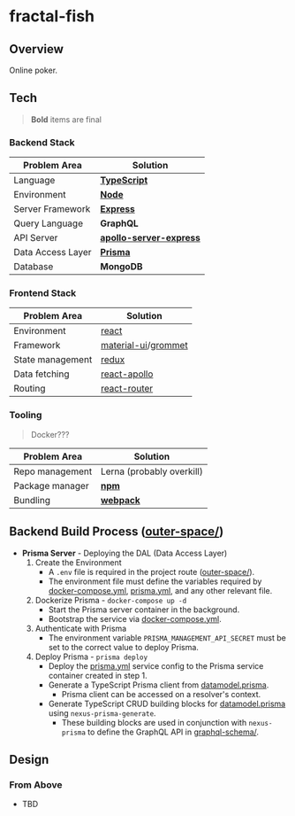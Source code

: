 # fractal-fish

## Overview

Online poker.

## Tech

> **Bold** items are final

### Backend Stack

| Problem Area | Solution |
| --- | --- |
| Language | **[TypeScript](https://github.com/microsoft/TypeScript)** |
| Environment | **[Node](https://github.com/nodejs/node)** |
| Server Framework | **[Express](https://github.com/expressjs/express)** |
| Query Language | **GraphQL** |
| API Server | **[apollo-server-express](https://github.com/apollographql/apollo-server/tree/master/packages/apollo-server-express)** |
| Data Access Layer | **[Prisma](https://github.com/prisma/prisma)** |
| Database | **MongoDB** |

### Frontend Stack

| Problem Area | Solution |
| --- | --- |
| Environment | [react](https://github.com/facebook/react/) |
| Framework | [material-ui](https://material-ui.com/)/[grommet](https://v2.grommet.io/) |
| State management | [redux](https://github.com/reduxjs/redux) |
| Data fetching | [react-apollo](https://github.com/apollographql/react-apollo) |
| Routing | [react-router](https://github.com/ReactTraining/react-router) |

### Tooling

> Docker???

| Problem Area | Solution |
| --- | --- |
| Repo management | Lerna (probably overkill) |
| Package manager | **[npm](https://github.com/npm/cli)** |
| Bundling | **[webpack](https://github.com/webpack/webpack)** |

## Backend Build Process ([outer-space/](./outer-space/))

- **Prisma Server** - Deploying the DAL (Data Access Layer)
  1. Create the Environment
      - A `.env` file is required in the project route ([outer-space/](./outer-space/)).
      - The environment file must define the variables required by [docker-compose.yml](./outer-space/docker-compose.yml), [prisma.yml](./outer-space/prisma/prisma.yml), and any other relevant file.
  2. Dockerize Prisma - `docker-compose up -d`
      - Start the Prisma server container in the background.
      - Bootstrap the service via [docker-compose.yml](./outer-space/docker-compose.yml).
  3. Authenticate with Prisma
      - The environment variable `PRISMA_MANAGEMENT_API_SECRET` must be set to the correct value to deploy Prisma.
  4. Deploy Prisma - `prisma deploy`
      - Deploy the [prisma.yml](./outer-space/prisma/prisma.yml) service config to the Prisma service container created in step 1.
      - Generate a TypeScript Prisma client from [datamodel.prisma](./outer-space/prisma/datamodel.prisma).
        - Prisma client can be accessed on a resolver's context.
      - Generate TypeScript CRUD building blocks for [datamodel.prisma](./outer-space/prisma/datamodel.prisma) using `nexus-prisma-generate`.
        - These building blocks are used in conjunction with `nexus-prisma` to define the GraphQL API in [graphql-schema/](./outer-space/src/graphql-schema).

## Design

### From Above

- TBD

